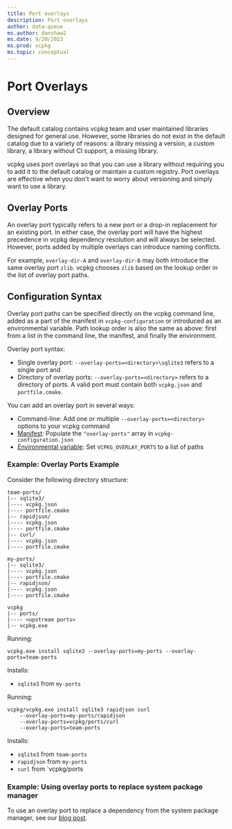 ```yaml
---
title: Port overlays
description: Port overlays
author: data-queue
ms.author: danshaw2
ms.date: 9/20/2023
ms.prod: vcpkg
ms.topic: conceptual
---
```


# Port Overlays

## Overview
The default catalog contains vcpkg team and user maintained libraries designed for general use. However, some libraries do not exist in the default catalog due to a variety of reasons: a library missing a version, a custom library, a library without CI support, a missing library. 

vcpkg uses port overlays so that you can use a library without requiring you to add it to the default catalog or maintain a custom registry. Port overlays are effective when you don't want to worry about versioning and simply want to use a library.

## Overlay Ports
An overlay port typically refers to a new port or a drop-in replacement for an existing port. In either case, the overlay port will have the highest precedence in vcpkg dependency resolution and will always be selected. However, ports added by multiple overlays can introduce naming conflicts. 

For example, `overlay-dir-A` and `overlay-dir-B` may both introduce the same overlay port `zlib`. vcpkg chooses `zlib` based on the lookup order in the list of overlay port paths.

## Configuration Syntax
Overlay port paths can be specified directly on the vcpkg command line, added as a part of the manifest in `vcpkg-configuration` or introduced as an environmental variable. Path lookup order is also the same as above: first from a list in the command line, the manifest, and finally the environment.

Overlay port syntax:
- Single overlay port: `--overlay-ports=<directory>\sqlite3` refers to a single port and
- Directory of overlay ports: `--overlay-ports=<directory>` refers to a directory of ports.
A valid port must contain both `vcpkg.json` and `portfile.cmake`.

You can add an overlay port in several ways:
* Command-line: Add one or multiple `--overlay-ports=<directory>` options to your vcpkg command
* [Manifest](../reference/vcpkg-configuration-json.md#overlay-ports): Populate the `"overlay-ports"` array in `vcpkg-configuration.json`
* [Environmental variable](./config-environment.md#vcpkg_overlay_ports): Set `VCPKG_OVERLAY_PORTS` to a list of paths

### Example: Overlay Ports Example

Consider the following directory structure:
```
team-ports/
|-- sqlite3/
|---- vcpkg.json
|---- portfile.cmake
|-- rapidjson/
|---- vcpkg.json
|---- portfile.cmake
|-- curl/
|---- vcpkg.json
|---- portfile.cmake

my-ports/
|-- sqlite3/
|---- vcpkg.json
|---- portfile.cmake
|-- rapidjson/
|---- vcpkg.json
|---- portfile.cmake

vcpkg
|-- ports/
|---- <upstream ports>
|-- vcpkg.exe
```

Running:
```
vcpkg.exe install sqlite3 --overlay-ports=my-ports --overlay-ports=team-ports
```
Installs:
- `sqlite3` from `my-ports`

Running:
```
vcpkg/vcpkg.exe install sqlite3 rapidjson curl 
    --overlay-ports=my-ports/rapidjson 
    --overlay-ports=vcpkg/ports/curl
    --overlay-ports=team-ports
```
Installs:
- `sqlite3` from `team-ports`
- `rapidjson` from `my-ports`
- `curl` from `vcpkg/ports

### Example: Using overlay ports to replace system package manager

To use an overlay port to replace a dependency from the system package manager, see our [blog post](https://devblogs.microsoft.com/cppblog/using-system-package-manager-dependencies-with-vcpkg/).
